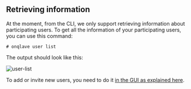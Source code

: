
## **Retrieving information**

At the moment, from the CLI, we only support retrieving information about participating users. To get all the information of your participating users, you can use this command:

```
# onqlave user list
```

The output should look like this:

![user-list](https://t36712295.p.clickup-attachments.com/t36712295/685e6c2b-83e6-4c35-8df9-ecc97b7f5417/access%2Baccount-2.png)

<!-- If you want JSON output, simply append **--json** flag to the end of the above command
```
List Users =>
{
    "users": [
        {
            "avatar": "",
            "country_code": "au",
            "createdAt": "2023-04-06T07:16:43.295363Z",
            "disable": false,
            "email_address": "your_email@host.com",
            "full_name": "John Doe",
            "id": "user_id",
            "role": [
                "platform_owner"
            ],
            "status": "active",
            "tenant_id": "your_tenant_id",
            "updatedAt": "2023-04-06T07:17:55.579855Z"
        }
    ]
}                    
=====
``` -->

To add or invite new users, you need to do it [in the GUI as explained here](../../../web-app-guide/platform/access). 